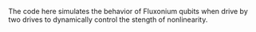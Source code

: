 The code here simulates the behavior of Fluxonium qubits when drive by two drives to dynamically control the stength of nonlinearity.
